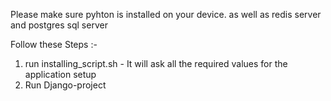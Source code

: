 Please make sure pyhton is installed on your device. as well as redis server and postgres sql server

Follow these Steps :-
1. run installing_script.sh - It will ask all the required values for the application setup
2. Run Django-project
   
